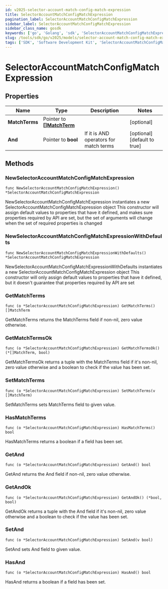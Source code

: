 ```yaml
---
id: v2025-selector-account-match-config-match-expression
title: SelectorAccountMatchConfigMatchExpression
pagination_label: SelectorAccountMatchConfigMatchExpression
sidebar_label: SelectorAccountMatchConfigMatchExpression
sidebar_class_name: gosdk
keywords: ['go', 'Golang', 'sdk', 'SelectorAccountMatchConfigMatchExpression', 'V2025SelectorAccountMatchConfigMatchExpression'] 
slug: /tools/sdk/go/v2025/models/selector-account-match-config-match-expression
tags: ['SDK', 'Software Development Kit', 'SelectorAccountMatchConfigMatchExpression', 'V2025SelectorAccountMatchConfigMatchExpression']
---
```


# SelectorAccountMatchConfigMatchExpression

## Properties

Name | Type | Description | Notes
------------ | ------------- | ------------- | -------------
**MatchTerms** | Pointer to [**[]MatchTerm**](match-term) |  | [optional] 
**And** | Pointer to **bool** | If it is AND operators for match terms | [optional] [default to true]

## Methods

### NewSelectorAccountMatchConfigMatchExpression

`func NewSelectorAccountMatchConfigMatchExpression() *SelectorAccountMatchConfigMatchExpression`

NewSelectorAccountMatchConfigMatchExpression instantiates a new SelectorAccountMatchConfigMatchExpression object
This constructor will assign default values to properties that have it defined,
and makes sure properties required by API are set, but the set of arguments
will change when the set of required properties is changed

### NewSelectorAccountMatchConfigMatchExpressionWithDefaults

`func NewSelectorAccountMatchConfigMatchExpressionWithDefaults() *SelectorAccountMatchConfigMatchExpression`

NewSelectorAccountMatchConfigMatchExpressionWithDefaults instantiates a new SelectorAccountMatchConfigMatchExpression object
This constructor will only assign default values to properties that have it defined,
but it doesn't guarantee that properties required by API are set

### GetMatchTerms

`func (o *SelectorAccountMatchConfigMatchExpression) GetMatchTerms() []MatchTerm`

GetMatchTerms returns the MatchTerms field if non-nil, zero value otherwise.

### GetMatchTermsOk

`func (o *SelectorAccountMatchConfigMatchExpression) GetMatchTermsOk() (*[]MatchTerm, bool)`

GetMatchTermsOk returns a tuple with the MatchTerms field if it's non-nil, zero value otherwise
and a boolean to check if the value has been set.

### SetMatchTerms

`func (o *SelectorAccountMatchConfigMatchExpression) SetMatchTerms(v []MatchTerm)`

SetMatchTerms sets MatchTerms field to given value.

### HasMatchTerms

`func (o *SelectorAccountMatchConfigMatchExpression) HasMatchTerms() bool`

HasMatchTerms returns a boolean if a field has been set.

### GetAnd

`func (o *SelectorAccountMatchConfigMatchExpression) GetAnd() bool`

GetAnd returns the And field if non-nil, zero value otherwise.

### GetAndOk

`func (o *SelectorAccountMatchConfigMatchExpression) GetAndOk() (*bool, bool)`

GetAndOk returns a tuple with the And field if it's non-nil, zero value otherwise
and a boolean to check if the value has been set.

### SetAnd

`func (o *SelectorAccountMatchConfigMatchExpression) SetAnd(v bool)`

SetAnd sets And field to given value.

### HasAnd

`func (o *SelectorAccountMatchConfigMatchExpression) HasAnd() bool`

HasAnd returns a boolean if a field has been set.


